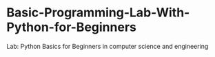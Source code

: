 # Basic-Programming-Lab-With-Python-for-Beginners
Lab: Python Basics for Beginners in computer science and engineering
